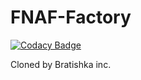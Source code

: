 # FNAF-Factory

[![Codacy Badge](https://api.codacy.com/project/badge/Grade/f346c2da98c649e1bac1685e4f4b2608)](https://app.codacy.com/manual/Bratishka-inc/FNAF-Factory?utm_source=github.com&utm_medium=referral&utm_content=Bratishka-inc/FNAF-Factory&utm_campaign=Badge_Grade_Dashboard)

Cloned by Bratishka inc.

